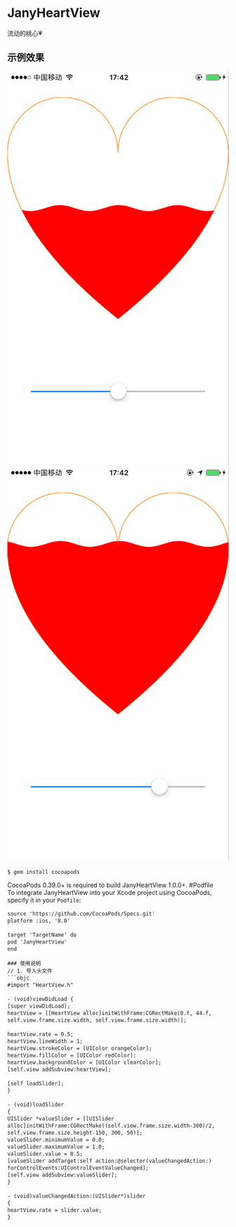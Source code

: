 # JanyHeartView
流动的桃心💗
## 示例效果
![JanyGee/JanyHeartView](1.png)<br/>
![JanyGee/JanyHeartView](2.png)<br/>
```
$ gem install cocoapods
``` 
CocoaPods 0.39.0+ is required to build JanyHeartView 1.0.0+.
#Podfile</br>
To integrate JanyHeartView into your Xcode project using CocoaPods, specify it in your `Podfile`:
```
source 'https://github.com/CocoaPods/Specs.git'
platform :ios, '8.0'

target 'TargetName' do
pod 'JanyHeartView'
end

### 使用说明
// 1. 导入头文件
```objc
#import "HeartView.h"

- (void)viewDidLoad {
[super viewDidLoad];
heartView = [[HeartView alloc]initWithFrame:CGRectMake(0.f, 44.f, self.view.frame.size.width, self.view.frame.size.width)];

heartView.rate = 0.5;
heartView.lineWidth = 1;
heartView.strokeColor = [UIColor orangeColor];
heartView.fillColor = [UIColor redColor];
heartView.backgroundColor = [UIColor clearColor];
[self.view addSubview:heartView];

[self loadSlider];
}

- (void)loadSlider
{
UISlider *valueSlider = [[UISlider alloc]initWithFrame:CGRectMake((self.view.frame.size.width-300)/2, self.view.frame.size.height-150, 300, 50)];
valueSlider.minimumValue = 0.0;
valueSlider.maximumValue = 1.0;
valueSlider.value = 0.5;
[valueSlider addTarget:self action:@selector(valueChangedAction:) forControlEvents:UIControlEventValueChanged];
[self.view addSubview:valueSlider];
}

- (void)valueChangedAction:(UISlider*)slider
{
heartView.rate = slider.value;
}
```
